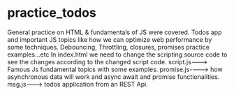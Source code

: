 # practice_todos
General practice on HTML & fundamentals of JS were covered.
Todos app and important JS topics like how we can optimize web performance by some techniques.
Debouncing, Throttling, closures, promises practice examples...etc 
In index.html we need to change the scripting source code to see the changes according to the changed script code.
script.js---> Famous Js fundamental topics with some examples.
promise.js----> how asynchronous data will work and async await and promise functionalities.
msg.js---> todos application from an REST Api.
